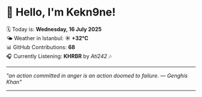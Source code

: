 # 👋 Hello, I'm Kekn9ne!

🗓️ Today is: **Wednesday, 16 July 2025**  
🌤️ Weather in Istanbul: **☀️   +32°C**  
📊 GitHub Contributions: **68**  
🎧 Currently Listening: **KHRBR** by *Ati242* 🎶

---

_"an action committed in anger is an action doomed to failure.  — *Genghis Khan*"_

---

